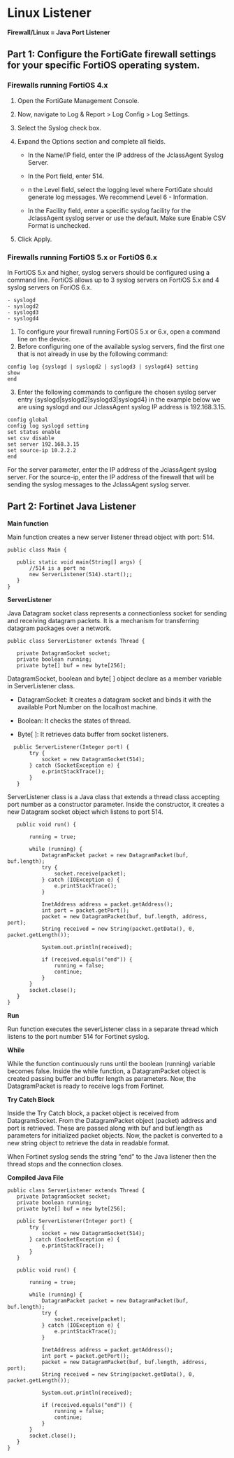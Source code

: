 # **Linux Listener**

**Firewall/Linux = Java Port Listener**
## Part 1: Configure the FortiGate firewall settings for your specific FortiOS operating system.
### Firewalls running FortiOS 4.x 
1. Open the FortiGate Management Console.
2. Now, navigate to Log & Report > Log Config > Log Settings. 
3. Select the Syslog check box.
4. Expand the Options section and complete all fields. 
    - In the Name/IP field, enter the IP address of the JclassAgent Syslog Server.
    - In the Port field, enter 514.
    - n the Level field, select the logging level where FortiGate should generate log messages.
        We recommend Level 6 - Information. 


    - In the Facility field, enter a specific syslog facility for the JclassAgent syslog server or use the default.
Make sure Enable CSV Format is unchecked.  

5. Click Apply.

### Firewalls running FortiOS 5.x or FortiOS 6.x 
In FortiOS 5.x and higher, syslog servers should be configured using a command line.
FortiOS allows up to 3 syslog servers on FortiOS 5.x and 4 syslog servers on ForiOS 6.x.

    - syslogd 
    - syslogd2
    - syslogd3
    - syslogd4

1. To configure your firewall running FortiOS 5.x or 6.x, open a command line on the device.
2. Before configuring one of the available syslog servers, find the first one that is not already in use by the following command:

```
config log {syslogd | syslogd2 | syslogd3 | syslogd4} setting
show
end
```
3. Enter the following commands to configure the chosen syslog server entry {syslogd|syslogd2|syslogd3|syslogd4} in the example below we are using syslogd and our JclassAgent syslog IP address is 192.168.3.15.

```
config global
config log syslogd setting 
set status enable
set csv disable
set server 192.168.3.15
set source-ip 10.2.2.2
end 
```
For the server parameter, enter the IP address of the JclassAgent syslog server.
For the source-ip, enter the IP address of the firewall that will be sending the syslog messages to the JclassAgent syslog server.

## Part 2: Fortinet Java Listener
**Main function**

Main function creates a new server listener thread object with port: 514.

```
public class Main {

   public static void main(String[] args) {
       //514 is a port no             
       new ServerListener(514).start();;
   }
}
```

**ServerListener**

Java Datagram socket class represents a connectionless socket for sending and receiving datagram packets. It is a mechanism for transferring datagram packages over a network.

```
public class ServerListener extends Thread {

   private DatagramSocket socket;
   private boolean running;
   private byte[] buf = new byte[256];
```
DatagramSocket, boolean and byte[ ] object declare as a member variable in ServerListener class.

- DatagramSocket: It creates a datagram socket and binds it with the available Port Number on the localhost machine.

- Boolean: It checks the states of thread.

- Byte[ ]: It retrieves data buffer from socket listeners.


```
  public ServerListener(Integer port) {
       try {
           socket = new DatagramSocket(514);
       } catch (SocketException e) {          
           e.printStackTrace();
       }
   }
```
ServerListener class is a Java class that extends a thread class accepting port number as a constructor parameter. Inside the constructor, it creates a new Datagram socket object which listens to port 514.

```
   public void run() {
      
       running = true;

       while (running) {          
           DatagramPacket packet = new DatagramPacket(buf, buf.length);           
           try {
               socket.receive(packet);
           } catch (IOException e) {              
               e.printStackTrace();
           }
                      
           InetAddress address = packet.getAddress();          
           int port = packet.getPort();
           packet = new DatagramPacket(buf, buf.length, address, port);
           String received = new String(packet.getData(), 0, packet.getLength());
          
           System.out.println(received);
          
           if (received.equals("end")) {
               running = false;
               continue;
           }
       }
       socket.close();
   }
}
```
**Run**

Run function executes the severListener class in a separate thread which listens to the port number 514 for Fortinet syslog.

**While**

While the function continuously runs until the boolean (running) variable becomes false. Inside the while function, a DatagramPacket object is created passing buffer and buffer length as parameters. 
Now, the DatagramPacket is ready to receive logs from Fortinet.

**Try Catch Block**

Inside the Try Catch block, a packet object is received from DatagramSocket. From the DatagramPacket object (packet) address and port is retrieved. These are passed along with buf and buf.length as parameters for initialized packet objects. Now, the packet is converted to a new string object to retrieve the data in readable format.

When Fortinet syslog sends the string “end” to the Java listener then the thread stops and the connection closes.


**Compiled Java File**
```
public class ServerListener extends Thread {
   private DatagramSocket socket;
   private boolean running;
   private byte[] buf = new byte[256];

   public ServerListener(Integer port) {
       try {
           socket = new DatagramSocket(514);
       } catch (SocketException e) {          
           e.printStackTrace();
       }
   }

   public void run() {
      
       running = true;

       while (running) {          
           DatagramPacket packet = new DatagramPacket(buf, buf.length);           
           try {
               socket.receive(packet);
           } catch (IOException e) {              
               e.printStackTrace();
           }
                      
           InetAddress address = packet.getAddress();          
           int port = packet.getPort();
           packet = new DatagramPacket(buf, buf.length, address, port);
           String received = new String(packet.getData(), 0, packet.getLength());
          
           System.out.println(received);
          
           if (received.equals("end")) {
               running = false;
               continue;
           }
       }
       socket.close();
   }
}
```
